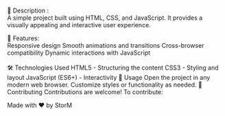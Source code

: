 📌 Description : <br>
A simple project built using HTML, CSS, and JavaScript. It provides a visually appealing and interactive user experience.

🚀 Features: <br>
Responsive design
Smooth animations and transitions
Cross-browser compatibility
Dynamic interactions with JavaScript
<br><br>
🛠️ Technologies Used
HTML5 - Structuring the content
CSS3 - Styling and layout
JavaScript (ES6+) - Interactivity
🎯 Usage
Open the project in any modern web browser.
Customize styles or functionality as needed.
🤝 Contributing
Contributions are welcome! To contribute:

Made with ❤️ by StorM
